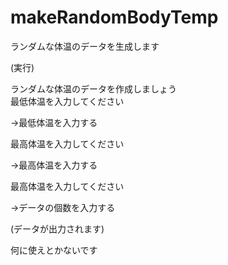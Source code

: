 # makeRandomBodyTemp
ランダムな体温のデータを生成します

(実行)

ランダムな体温のデータを作成しましょう<br>
最低体温を入力してください

→最低体温を入力する

最高体温を入力してください

→最高体温を入力する

最高体温を入力してください

→データの個数を入力する

(データが出力されます)

何に使えとかないです

